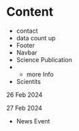 # Content

- contact
- data count up
- Footer
- Navbar
- Science Publication
- - more Info
- Scientits

26 Feb 2024

27 Feb 2024
- News Event
